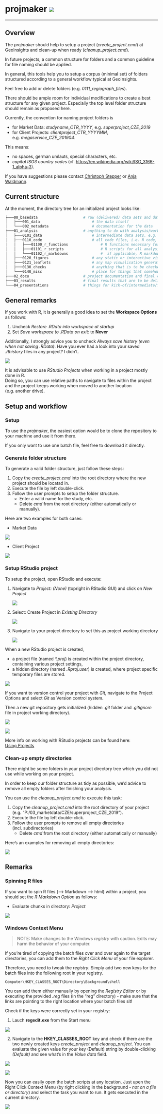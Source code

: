 
<!-- README.md is generated from README.Rmd. Please edit that file -->

# projmaker ![](figures/logo/projmaker_hex.png)

-----

## Overview

The *projmaker* should help to setup a project (*create\_project.cmd*)
at GeoInsights and clean-up when ready (*cleanup\_project.cmd*).

In future projects, a common structure for folders and a common
guideline for file naming should be applied.

In general, this tools help you to setup a corpus (minimal set) of
folders structured according to a general workflow typical at
GeoInsights.

Feel free to add or delete folders (e.g. *0111\_regiograph\_files*).

There should be ample room for individual modifications to create a best
structure for any given project. Especially the top level folder
structure should remain as proposed here.

Currently, the convention for naming project folders is

  - for Market Data: *studyname\_CTR\_YYYY*,
    e.g. *superproject\_CZE\_2019*
  - for Client Projects: *clientproject\_CTR\_YYYYMM*,
    e.g. *megaservice\_CZE\_201904*.

This means:

  - no spaces, german umlauts, special characters, etc.
  - *capital ISO3 country codes*
    (cf. <https://en.wikipedia.org/wiki/ISO_3166-1_alpha-3>).

If you have suggestions please contact [Christoph
Stepper](mailto:christoph.stepper@gfk.com) or [Anja
Waldmann](mailto:anja.waldmann@gfk.com).

## Current structure

At the moment, the directory tree for an initialized project looks
like:

``` bash
├───00_basedata                     # raw (delivered) data sets and data documentation; input only - i.e. never to be overwridden!
│   ├───001_data                        # the data itself
│   └───002_metadata                    # documentation for the data
├───01_analysis                     # anything to do with analysis/work-in-progress
│   ├───0101_data                       # intermediate data sets, e.g. results from individual analysis modules (tip: name subfolders corresponding to your R-scripts and save your data)
│   ├───0110_code                       # all code files, i.e. R code, py code, SAS code, etc.
│   │   ├───01100_r_functions               # R functions necessary for projects (longer than a 3-liner), but not worth to be put into a GIpackage; sourced within scripts to avoid code repetition 
│   │   ├───01101_r_scripts                 # R scripts for all analysis steps/modules, named in a comprehensible way (tip: number scrips in the order they need to be executed)    
│   │   └───01102_r_markdowns               #  if applicable, R markdown files (eg. for documentations etc.)
│   ├───0120_figures                    # any static or interactive visualisations generated during the analysis
│   ├───0121_leaflets                   # any map visualisation generated during the analysis
│   ├───0130_checks                     # anything that is to be checked by people other than the analysis author, e.g. excel comparison files in purchasing power
│   └───0140_misc                       # place for things that somehow do not fit into any of the above, e.g. colour definitions for logos
├───02_docu                         # project documentation and final checks (Checkliste)
├───03_results                      # final results that are to be delivered to the client or that are to be pushed to our official products
└───04_presentations                # things for kick-of/intermediate/final presentations
```

## General remarks

If you work with R, it is generally a good idea to set the **Workspace
Options** as follows:

1.  Uncheck *Restore .RData into workspace at startup*
2.  Set *Save workspace to .RData on exit:* to **Never**

Additionally, I strongly advice you to uncheck *Always save history
(even when not saving .RData)*. Have you ever had a look into your saved
*.Rhistory* files in any project? I didn’t.

![](figures/workspace_settings_RStudio.png)

It is advisable to use *RStudio Projects* when working in a project
mostly done in R.  
Doing so, you can use relative paths to navigate to files within the
project and the project keeps working when moved to another location
(e.g. another drive).

## Setup and workflow

### Setup

To use the *projmaker*, the easiest option would be to clone the
repository to your machine and use it from there.

If you only want to use one batch file, feel free to download it
directly.

### Generate folder structure

To generate a valid folder structure, just follow these steps:

1.  Copy the *create\_project.cmd* into the root directory where the new
    project should be locatad in.
2.  Execute the file by left double-click.
3.  Follow the user prompts to setup the folder structure.
      - Enter a valid name for the study, etc.
      - Delete *cmd* from the root directory (either automatically or
        manually).

Here are two examples for both cases:

  - Market Data

![](figures/create_project_marketdata.png)

  - Client Project

![](figures/create_project_clientproject.png)

### Setup RStudio project

To setup the project, open RStudio and execute:

1.  Navigate to *Project: (None)* (topright in RStudio GUI) and click on
    *New Project*
    
    ![](figures/proj_1.png)

2.  Select: Create Project in *Existing Directory*
    
    ![](figures/proj_2.png)

3.  Navigate to your project directory to set this as project working
    directory
    
    ![](figures/proj_3.png)

When a new RStudio project is created,

  - a project file (named *\*.proj*) is created within the project
    directory, containing various project settings,
  - a hidden directory (named *.Rproj.user*) is created, where project
    specific temporary files are stored.

![](figures/proj_4.png)

If you want to version control your project with *Git*, navigate to the
Project Options and select *Git* as Version control system.

Then a new git repository gets initialized (hidden *.git* folder and
*.gitignore* file in project working directory).

![](figures/project_options_1.png)

![](figures/project_options_2.png)

More info on working with RStudio projects can be found here:  
[Using
Projects](https://support.rstudio.com/hc/en-us/articles/200526207-Using-Projects)

### Clean-up empty directories

There might be some folders in your project directory tree which you did
not use while working on your project.

In order to keep our folder structure as tidy as possible, we’d advice
to remove all empty folders after finishing your analysis.

You can use the *cleanup\_project.cmd* to execute this task:

1.  Copy the *cleanup\_project.cmd* into the root directory of your
    project (e.g. “P:/03\_marketdata/CZE/superproject\_CZE\_2019”).
2.  Execute the file by left double-click.
3.  Follow the user prompts to remove all empty directories
    (incl. subdirectories)
      - Delete *cmd* from the root directory (either automatically or
        manually)

Here’s an examples for removing all empty directories:

![](figures/cleanup_project.png)

## Remarks

### Spinning R files

If you want to spin R files (–\> Markdown –\> html) within a project,
you should set the *R Markdown Option* as follows:

  - Evaluate chunks in directory: *Project*

![](figures/RMarkdown_settings_RStudio.png)

### Windows Context Menu

> NOTE: Make changes to the Windows *registry* with caution. Edits may
> harm the behavior of your computer.

If you’re tired of copying the batch files over and over again to the
target directories, you can add them to the *Right Click Menu* of your
file explorer.

Therefore, you need to tweak the *registry*. Simply add two new keys for
the batch files into the following root in your registry.

    Computer\HKEY_CLASSES_ROOT\Directory\Background\shell

You can add them either manually by opening the *Registry Editor* or by
executing the provided *.reg* files (in the “reg” directory) - make sure
that the links are pointing to the right location where your batch files
sit\!

Check if the keys were correctly set in your registry:

1.  Lauch **regedit.exe** from the Start menu

![](figures/regedit.png)

2.  Navigate to the **HKEY\_CLASSES\_ROOT** key and check if there are
    the two newly created keys *create\_project* and *cleanup\_project*.
    You can evaluate the given value for your key (Default) string by
    double-clicking *(Default)* and see what’s in the *Value data*
    field.

![](figures/registry_directory_background.png)

![](figures/registry_command_value.png)

Now you can easily open the batch scripts at any location. Just upen the
Right Click Context Menu (by right clicking in the background - *not on
a file or directory*) and select the task you want to run. It gets
executed in the current directory.

![](figures/right_click_menu.png)
